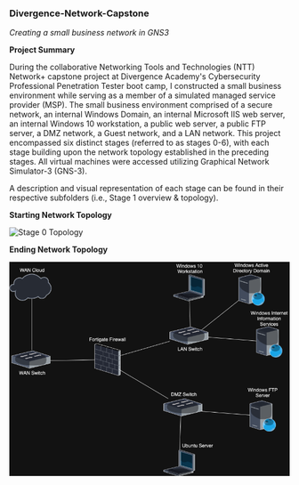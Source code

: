 ### Divergence-Network-Capstone
*Creating a small business network in GNS3*

**Project Summary** 


During the collaborative Networking Tools and Technologies (NTT) Network+ capstone project at Divergence Academy's Cybersecurity Professional Penetration Tester boot camp, I constructed a small business environment while serving as a member of a simulated managed service provider (MSP). The small business environment comprised of a secure network, an internal Windows Domain, an internal Microsoft IIS web server, an internal Windows 10 workstation, a public web server, a public FTP server, a DMZ network, a Guest network, and a LAN network. This project encompassed six distinct stages (referred to as stages 0-6), with each stage building upon the network topology established in the preceding stages. All virtual machines were accessed utilizing Graphical Network Simulator-3 (GNS-3). 

A description and visual representation of each stage can be found in their respective subfolders (i.e., Stage 1 overview & topology).


**Starting Network Topology**

![Stage 0 Topology](https://github.com/JWingate15/Divergence-Network-Capstone/assets/157624174/e4590802-63fd-48c4-995f-ab69ac2b0b6a)

**Ending Network Topology**

![Stage 5 Topology](https://github.com/JWingate15/Divergence-Network-Capstone/blob/main/Stage%205%20Topology.drawio.png)



